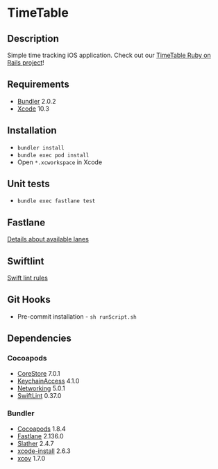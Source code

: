 # TimeTable

## Description

Simple time tracking iOS application. Check out our [TimeTable Ruby on Rails project](https://github.com/railwaymen/timetable)!

## Requirements

- [Bundler](https://bundler.io) 2.0.2
- [Xcode](https://developer.apple.com/xcode/) 10.3

## Installation

- `bundler install`
- `bundle exec pod install`
- Open `*.xcworkspace` in Xcode

## Unit tests

- `bundle exec fastlane test`

## Fastlane

[Details about available lanes](fastlane/README.md)

## Swiftlint

[Swift lint rules](.swiftlint.yml)

## Git Hooks

- Pre-commit installation - `sh runScript.sh`

## Dependencies

### Cocoapods

- [CoreStore](https://cocoapods.org/pods/CoreStore) 7.0.1
- [KeychainAccess](https://cocoapods.org/pods/KeychainAccess) 4.1.0
- [Networking](https://cocoapods.org/pods/Networking) 5.0.1
- [SwiftLint](https://cocoapods.org/pods/SwiftLint) 0.37.0

### Bundler

- [Cocoapods](https://cocoapods.org) 1.8.4
- [Fastlane](https://fastlane.tools) 2.136.0
- [Slather](https://github.com/SlatherOrg/slather) 2.4.7
- [xcode-install](https://github.com/xcpretty/xcode-install) 2.6.3
- [xcov](https://github.com/nakiostudio/xcov) 1.7.0
